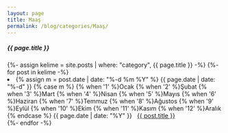 ```yaml
---
layout: page
title: Maaş
permalink: /blog/categories/Maaş/
---
```


<h5> {{ page.title }} </h5>

<div class="card">
{%- assign kelime = site.posts
                  | where: "category", {{ page.title }}
                -%}
{%- for post in kelime -%}
          <li class="category-posts"><span>{% assign m = post.date | date: "%-d %m %Y" %}
{{ page.date | date: "%-d" }}
{% case m %}
    {% when '1' %}Ocak
    {% when '2' %}Şubat
    {% when '3' %}Mart
    {% when '4' %}Nisan
    {% when '5' %}Mayıs
    {% when '6' %}Haziran
    {% when '7' %}Temmuz
    {% when '8' %}Ağustos
    {% when '9' %}Eylül
    {% when '10' %}Ekim
    {% when '11' %}Kasım
    {% when '12' %}Aralık
{% endcase %}
{{ page.date | date: "%Y" }}</span> &nbsp; <a href="{{ post.url }}">{{ post.title }}</a></li>
{%- endfor -%}

</div>